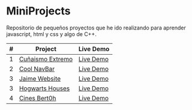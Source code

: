 # MiniProjects
Repositorio de pequeños proyectos que he ido realizando para aprender javascript, html y css y algo de C++.

| #  | Project | Live Demo |
| ------------- | ------------- | ------------ |
| 1  | [Cuñaismo Extremo](https://github.com/Berto-e/MiniProjects/tree/main/Cu%C3%B1aismo%20Extremo)  | [Live Demo](https://mini-projects-bert0h.w3spaces.com/CunaismoExtremo.html) |
| 2  | [Cool NavBar](https://github.com/Berto-e/MiniProjects/tree/main/StickyBar)  | [Live Demo](https://mini-projects-bert0h.w3spaces.com/CoolNavbar.html) |
| 3  | [Jaime Website](https://github.com/Berto-e/MiniProjects/tree/main/Jaime%20Website)  | [Live Demo](https://bert0h-projects.w3spaces.com/index.html) |
| 3  | [Hogwarts Houses](https://github.com/Berto-e/MiniProjects/tree/main/Hogwarts%20Houses)  | [Live Demo](https://github.com/Berto-e/MiniProjects/blob/main/Hogwarts%20Houses/hogwartHouse.zip) |
| 4  | [Cines Bert0h](https://github.com/Berto-e/MiniProjects/tree/main/Cines%20Bert0h)  | [Live Demo](https://mini-projects-bert0h.w3spaces.com/cine.html) |




